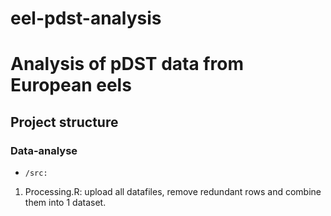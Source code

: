 # eel-pdst-analysis
# Analysis of pDST data from European eels


## Project structure

### Data-analyse

* `/src:`

1. Processing.R: upload all datafiles, remove redundant rows and combine them into 1 dataset.